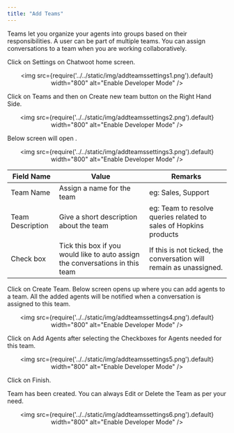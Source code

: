 ```yaml
---
title: "Add Teams"
---
```

Teams let you organize your agents into groups based on their responsibilities.
A user can be part of multiple teams. You can assign conversations to a team when you are working collaboratively.  

Click on Settings on Chatwoot home screen.

<div align="center">

<img src={require('../../static/img/addteamssettings1.png').default} width="800" alt="Enable Developer Mode" />

</div>

Click on Teams and then on Create new team button on the Right Hand Side.

<div align="center">

<img src={require('../../static/img/addteamssettings2.png').default} width="800" alt="Enable Developer Mode" />

</div>

Below screen will open .

<div align="center">

<img src={require('../../static/img/addteamssettings3.png').default} width="800" alt="Enable Developer Mode" />

</div>  

| Field Name       | Value                                                                         | Remarks                                                          |
|------------------|-------------------------------------------------------------------------------|------------------------------------------------------------------|
| Team Name        | Assign a name for the team                                                    | eg: Sales, Support                                               |
| Team Description | Give a short description about the team                                       | eg: Team to resolve queries related to sales of Hopkins products |
| Check box        | Tick this box if you would like to auto assign the conversations in this team |  If this is not ticked, the conversation will remain as unassigned.                                                                |

Click on Create Team. Below screen opens up where you can add agents to a team. All the added agents will be notified when a conversation is assigned to this team.

<div align="center">

<img src={require('../../static/img/addteamssettings4.png').default} width="800" alt="Enable Developer Mode" />

</div>  
Click on Add Agents after selecting the Checkboxes for Agents needed for this team.

<div align="center">

<img src={require('../../static/img/addteamssettings5.png').default} width="800" alt="Enable Developer Mode" />

</div>  
Click on Finish.

Team has been created. You can always Edit or Delete the Team as per your need.

<div align="center">

<img src={require('../../static/img/addteamssettings6.png').default} width="800" alt="Enable Developer Mode" />

</div> 